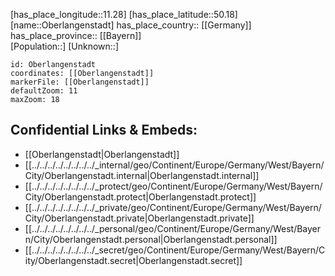 ﻿---
location: [50.18,11.28] 
mapzoom: [7,12] 
mapmarker: city 
type: City
tags:
- geo/City


SpocWebEntityId: 33037
isDeleted: false
confidential: public

---
[has_place_longitude::11.28] 
[has_place_latitude::50.18] 
[name::Oberlangenstadt] 
has_place_country:: [[Germany]]  
has_place_province:: [[Bayern]]  
[Population::] 
[Unknown::] 


```leaflet
id: Oberlangenstadt
coordinates: [[Oberlangenstadt]] 
markerFile: [[Oberlangenstadt]] 
defaultZoom: 11 
maxZoom: 18
```


## Confidential Links & Embeds: 
- [[Oberlangenstadt|Oberlangenstadt]]  
- [[../../../../../../../../_internal/geo/Continent/Europe/Germany/West/Bayern/City/Oberlangenstadt.internal|Oberlangenstadt.internal]] 
- [[../../../../../../../../_protect/geo/Continent/Europe/Germany/West/Bayern/City/Oberlangenstadt.protect|Oberlangenstadt.protect]] 
- [[../../../../../../../../_private/geo/Continent/Europe/Germany/West/Bayern/City/Oberlangenstadt.private|Oberlangenstadt.private]] 
- [[../../../../../../../../_personal/geo/Continent/Europe/Germany/West/Bayern/City/Oberlangenstadt.personal|Oberlangenstadt.personal]] 
- [[../../../../../../../../_secret/geo/Continent/Europe/Germany/West/Bayern/City/Oberlangenstadt.secret|Oberlangenstadt.secret]] 
